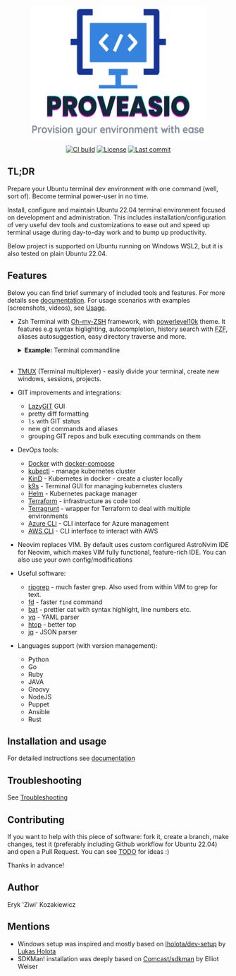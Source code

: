 <div align="center">
  <img width=400 height=300 src="./docs-web/static/assets/proveasio-logo.png">
</div>

<div align="center">

<a href="">![CI build](https://github.com/Ziwi01/proveasio/actions/workflows/pre-release.yml/badge.svg?branch=master)</a>
<a href="">![License](https://img.shields.io/github/license/Ziwi01/proveasio)</a>
<a href="">![Last commit](https://img.shields.io/github/last-commit/Ziwi01/proveasio)</a>

</div>

## TL;DR

Prepare your Ubuntu terminal dev environment with one command (well, sort of). Become terminal power-user in no time.

Install, configure and maintain Ubuntu 22.04 terminal environment focused on development and administration. This includes installation/configuration of very useful dev tools and customizations to ease out and speed up terminal usage during day-to-day work and to bump up productivity.

Below project is supported on Ubuntu running on Windows WSL2, but it is also tested on plain Ubuntu 22.04.

## Features

Below you can find brief summary of included tools and features. For more details see [documentation](https://ziwi01.github.io/proveasio). For usage scenarios with examples (screenshots, videos), see [Usage](https://ziwi01.github.io/preveasio/usage/about).

- Zsh Terminal with [Oh-my-ZSH](https://github.com/ohmyzsh/ohmyzsh) framework, with [powerlevel10k](https://github.com/romkatv/powerlevel10k) theme. It features e.g syntax higlighting, autocompletion, history search with [FZF](https://github.com/junegunn/fzf), aliases autosuggestion, easy directory traverse and more.

    <details>
      <summary><b>Example:</b> Terminal commandline</summary>
      <div align="center">
        <img src="./docs-web/static/terminal_preview.png" />
      </div>
    </details>
    <br />

- [TMUX](https://github.com/tmux/tmux) (Terminal multiplexer) - easily divide your terminal, create new windows, sessions, projects.

- GIT improvements and integrations:

  - [LazyGIT](https://github.com/jesseduffield/lazygit) GUI
  - pretty diff formatting
  - `ls` with GIT status
  - new git commands and aliases
  - grouping GIT repos and bulk executing commands on them

- DevOps tools:

  - [Docker](https://www.docker.com/) with [docker-compose](https://docs.docker.com/compose/)
  - [kubectl](https://kubernetes.io/docs/tasks/tools/#kubectl) - manage kubernetes cluster
  - [KinD](https://kind.sigs.k8s.io/) - Kubernetes in docker - create a cluster locally
  - [k9s](https://github.com/derailed/k9s) - Terminal GUI for managing kubernetes clusters
  - [Helm](https://github.com/helm/helm) - Kubernetes package manager
  - [Terraform](https://github.com/hashicorp/terraform) - infrastructure as code tool
  - [Terragrunt](https://github.com/gruntwork-io/terragrunt) - wrapper for Terraform to deal with multiple environments
  - [Azure CLI](https://learn.microsoft.com/en-us/cli/azure/) - CLI interface for Azure management
  - [AWS CLI](https://github.com/aws/aws-cli) - CLI interface to interact with AWS

- Neovim replaces VIM. By default uses custom configured AstroNvim IDE for Neovim, which makes VIM fully functional, feature-rich IDE. You can also use your own config/modifications

- Useful software:

  - [ripgrep](https://github.com/BurntSushi/ripgrep) - much faster grep. Also used from within VIM to grep for text.
  - [fd](https://github.com/sharkdp/fd) - faster `find` command
  - [bat](https://github.com/sharkdp/bat) - prettier cat with syntax highlight, line numbers etc.
  - [yq](https://mikefarah.gitbook.io/yq/) - YAML parser
  - [htop](https://github.com/htop-dev/htop) - better top
  - [jq](https://stedolan.github.io/jq/) - JSON parser

- Languages support (with version management):

  - Python
  - Go
  - Ruby
  - JAVA
  - Groovy
  - NodeJS
  - Puppet
  - Ansible
  - Rust

## Installation and usage

For detailed instructions see [documentation](https://ziwi01.github.io/proveasio)

## Troubleshooting

See [Troubleshooting](https://ziwi01.github.io/proveasio/main/troubleshooting)

## Contributing

If you want to help with this piece of software: fork it, create a branch, make changes, test it (preferably including Github workflow for Ubuntu 22.04) and open a Pull Request. You can see [TODO](./TODO.md) for ideas :)

Thanks in advance!

## Author

Eryk 'Ziwi' Kozakiewicz

## Mentions

- Windows setup was inspired and mostly based on [lholota/dev-setup](https://github.com/lholota/dev-setup) by [Lukas Holota](https://github.com/lholota)
- SDKMan! installation was deeply based on [Comcast/sdkman](https://github.com/Comcast/ansible-sdkman) by Elliot Weiser
